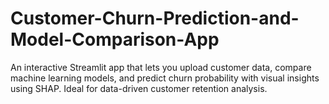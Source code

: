 # Customer-Churn-Prediction-and-Model-Comparison-App
An interactive Streamlit app that lets you upload customer data, compare machine learning models, and predict churn probability with visual insights using SHAP. Ideal for data-driven customer retention analysis.
